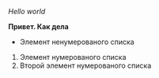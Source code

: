 *Hello world*

**Привет. Как дела**
* Элемент ненумерованого списка
1. Элемент нумерованого списка
2. Второй элемент нумерованого списка